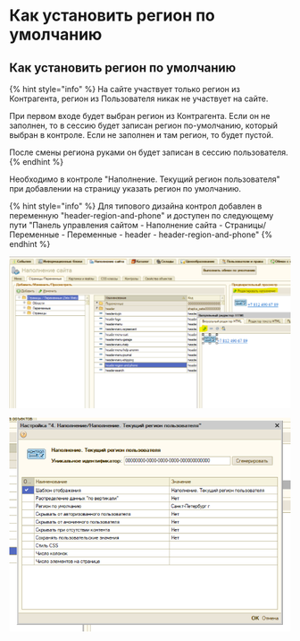 # Как установить регион по умолчанию

## Как установить регион по умолчанию

{% hint style="info" %}
На сайте участвует только регион из Контрагента, регион из Пользователя никак не участвует на сайте.

При первом входе будет выбран регион из Контрагента. Если он не заполнен, то в сессию будет записан регион по-умолчанию, который выбран в контроле. Если не заполнен и там регион, то будет пустой.

После смены региона руками он будет записан в сессию пользователя.
{% endhint %}

Необходимо в контроле "Наполнение. Текущий регион пользователя" при добавлении на страницу  указать регион по умолчанию.

{% hint style="info" %}
Для типового дизайна контрол добавлен в переменную "header-region-and-phone" и доступен по следующему пути "Панель управления сайтом - Наполнение сайта - Страницы/Переменные - Переменные - header - header-region-and-phone"
{% endhint %}

![](../.gitbook/assets/image%20%28180%29.png)

![](../.gitbook/assets/image%20%2899%29.png)



